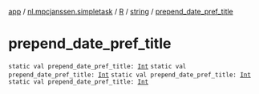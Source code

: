 [app](../../../index.md) / [nl.mpcjanssen.simpletask](../../index.md) / [R](../index.md) / [string](index.md) / [prepend_date_pref_title](.)

# prepend_date_pref_title

`static val prepend_date_pref_title: `[`Int`](https://kotlinlang.org/api/latest/jvm/stdlib/kotlin/-int/index.html)
`static val prepend_date_pref_title: `[`Int`](https://kotlinlang.org/api/latest/jvm/stdlib/kotlin/-int/index.html)
`static val prepend_date_pref_title: `[`Int`](https://kotlinlang.org/api/latest/jvm/stdlib/kotlin/-int/index.html)
`static val prepend_date_pref_title: `[`Int`](https://kotlinlang.org/api/latest/jvm/stdlib/kotlin/-int/index.html)